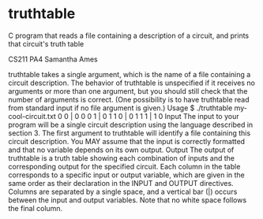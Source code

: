 # truthtable
C program that reads a file containing a description of a circuit, and prints that circuit's truth table

CS211 PA4
Samantha Ames

truthtable takes a single argument, which is the name of a file containing a circuit description.
The behavior of truthtable is unspecified if it receives no arguments or more than one argument,
but you should still check that the number of arguments is correct. (One possibility is to have
truthtable read from standard input if no file argument is given.)
Usage
$ ./truthtable my-cool-circuit.txt
0 0 | 0 0
0 1 | 0 1
1 0 | 0 1
1 1 | 1 0
Input The input to your program will be a single circuit description using the language described
in section 3. The first argument to truthtable will identify a file containing this circuit description.
You MAY assume that the input is correctly formatted and that no variable depends on its own
output.
Output The output of truthtable is a truth table showing each combination of inputs and the
corresponding output for the specified circuit. Each column in the table corresponds to a specific
input or output variable, which are given in the same order as their declaration in the INPUT and
OUTPUT directives. Columns are separated by a single space, and a vertical bar (|) occurs between
the input and output variables.
Note that no white space follows the final column.
